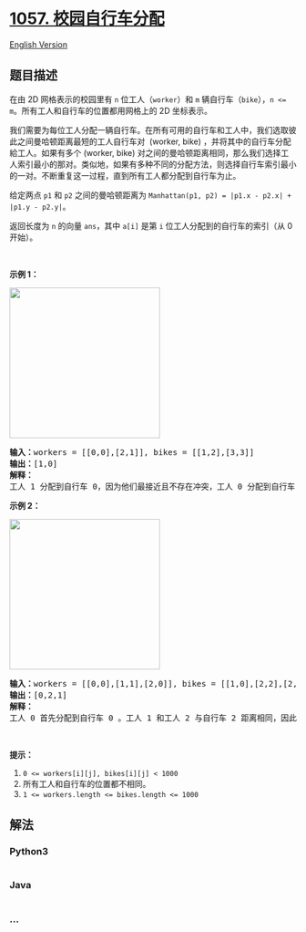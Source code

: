# [1057. 校园自行车分配](https://leetcode-cn.com/problems/campus-bikes)

[English Version](/solution/1000-1099/1057.Campus%20Bikes/README_EN.md)

## 题目描述

<!-- 这里写题目描述 -->

<p>在由 2D 网格表示的校园里有&nbsp;<code>n</code>&nbsp;位工人（<code>worker</code>）和 <code>m</code>&nbsp;辆自行车（<code>bike</code>），<code>n &lt;= m</code>。所有工人和自行车的位置都用网格上的 2D 坐标表示。</p>

<p>我们需要为每位工人分配一辆自行车。在所有可用的自行车和工人中，我们选取彼此之间曼哈顿距离最短的工人自行车对&nbsp; (worker, bike) ，并将其中的自行车分配給工人。如果有多个 (worker, bike) 对之间的曼哈顿距离相同，那么我们选择工人索引最小的那对。类似地，如果有多种不同的分配方法，则选择自行车索引最小的一对。不断重复这一过程，直到所有工人都分配到自行车为止。</p>

<p>给定两点&nbsp;<code>p1</code>&nbsp;和&nbsp;<code>p2</code>&nbsp;之间的曼哈顿距离为&nbsp;<code>Manhattan(p1, p2) = |p1.x - p2.x| + |p1.y - p2.y|</code>。</p>

<p>返回长度为 <code>n</code> 的向量 <code>ans</code>，其中 <code>a[i]</code>&nbsp;是第 <code>i</code>&nbsp;位工人分配到的自行车的索引（从 0 开始）。</p>

<p>&nbsp;</p>

<p><strong>示例 1：</strong></p>

<p><img alt="" src="https://cdn.jsdelivr.net/gh/doocs/leetcode@main/solution/1000-1099/1057.Campus%20Bikes/images/1261_example_1_v2.png" style="height: 264px; width: 264px;"></p>

<pre><strong>输入：</strong>workers = [[0,0],[2,1]], bikes = [[1,2],[3,3]]
<strong>输出：</strong>[1,0]
<strong>解释：</strong>
工人 1 分配到自行车 0，因为他们最接近且不存在冲突，工人 0 分配到自行车 1 。所以输出是 [1,0]。
</pre>

<p><strong>示例 2：</strong></p>

<p><img alt="" src="https://cdn.jsdelivr.net/gh/doocs/leetcode@main/solution/1000-1099/1057.Campus%20Bikes/images/1261_example_2_v2.png" style="height: 264px; width: 264px;"></p>

<pre><strong>输入：</strong>workers = [[0,0],[1,1],[2,0]], bikes = [[1,0],[2,2],[2,1]]
<strong>输出：</strong>[0,2,1]
<strong>解释：</strong>
工人 0 首先分配到自行车 0 。工人 1 和工人 2 与自行车 2 距离相同，因此工人 1 分配到自行车 2，工人 2 将分配到自行车 1 。因此输出为 [0,2,1]。
</pre>

<p>&nbsp;</p>

<p><strong>提示：</strong></p>

<ol>
	<li><code>0 &lt;= workers[i][j], bikes[i][j] &lt; 1000</code></li>
	<li>所有工人和自行车的位置都不相同。</li>
	<li><code>1 &lt;= workers.length &lt;= bikes.length &lt;= 1000</code></li>
</ol>


## 解法

<!-- 这里可写通用的实现逻辑 -->

<!-- tabs:start -->

### **Python3**

<!-- 这里可写当前语言的特殊实现逻辑 -->

```python

```

### **Java**

<!-- 这里可写当前语言的特殊实现逻辑 -->

```java

```

### **...**

```

```

<!-- tabs:end -->
